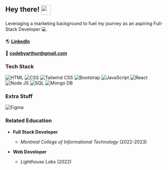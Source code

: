 ## Hey there! <img src="https://media.tenor.com/3hLApZ6BdD8AAAAi/doge.gif" width="30" align="top">

Leveraging a marketing background to fuel my journey as an aspiring Full-Stack Developer 💻.

🌎 **[LinkedIn](https://www.linkedin.com/in/arthur-duboks/)**

📧 **codebyarthur@gmail.com**

### Tech Stack

![HTML](https://img.shields.io/badge/-HTML5-333?style=flat-square&logo=html5)
![CSS](https://img.shields.io/badge/-CSS3-333?style=flat-square&logo=css3&logoColor=10a0dc)
![Tailwind CSS](https://img.shields.io/badge/-Tailwind%20CSS-333?style=flat-square&logo=tailwind-css&logoColor=06b6d4)
![Bootstrap](https://img.shields.io/badge/-Bootstrap-333?style=flat-square&logo=bootstrap)
![JavaScript](https://img.shields.io/badge/-JavaScript-333?style=flat-square&logo=javascript)
![React](https://img.shields.io/badge/-React-333?style=flat-square&logo=react)
![Node JS](https://img.shields.io/badge/-Node%20JS-333?style=flat-square&logo=node.js)
![SQL](https://img.shields.io/badge/-SQL-333?style=flat-square&logo=sqlite)
![Mongo DB](https://img.shields.io/badge/-Mongo%20DB-333?style=flat-square&logo=mongodb)

### Extra Stuff

![Figma](https://img.shields.io/badge/-Figma-333?style=flat-square&logo=figma)

### Related Education

- **Full Stack Developer**
  - *Montreal College of Informational Technology* (2022-2023)

- **Web Developer**
  - *Lighthouse Labs* (2022)
